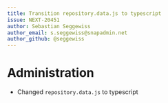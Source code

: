 ```yaml
---
title: Transition repository.data.js to typescript
issue: NEXT-20451
author: Sebastian Seggewiss
author_email: s.seggewiss@snapadmin.net
author_github: @seggewiss
---
```

# Administration
* Changed `repository.data.js` to typescript
